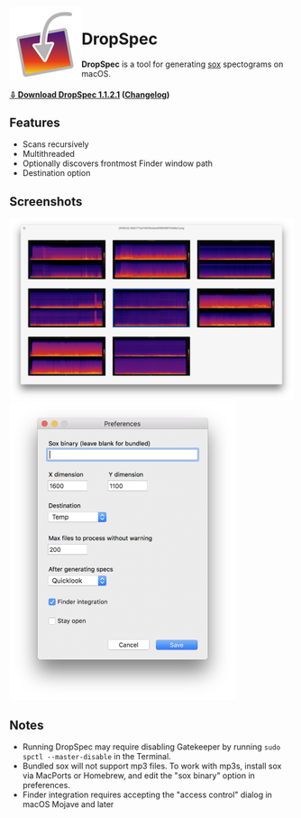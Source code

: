 <img align='left' src='icon.iconset/icon_512x512.png' width='128'>

# DropSpec

**DropSpec** is a tool for generating [sox](https://sourceforge.net/projects/sox/) spectograms on macOS.

#### [⇩ Download DropSpec 1.1.2.1](https://www.github.com/duckquack/DropSpec/raw/master/DropSpec.app.zip) ([Changelog](CHANGELOG.md))

## Features

* Scans recursively
* Multithreaded
* Optionally discovers frontmost Finder window path
* Destination option

## Screenshots

<img src="screenshot_1.png" width="1428">
<img src="screenshot_2.png" width="402">

## Notes

* Running DropSpec may require disabling Gatekeeper by running `sudo spctl --master-disable` in the Terminal.
* Bundled sox will not support mp3 files. To work with mp3s, install sox via MacPorts or Homebrew, and edit the "sox binary" option in preferences.
* Finder integration requires accepting the "access control" dialog in macOS Mojave and later
